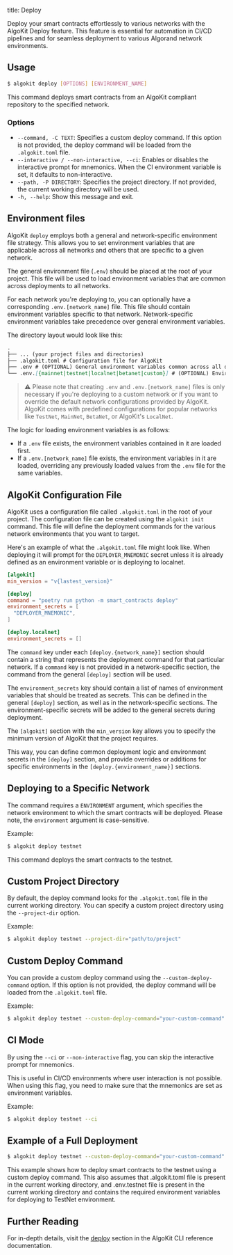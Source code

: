 title: Deploy

Deploy your smart contracts effortlessly to various networks with the AlgoKit Deploy feature. This feature is essential for automation in CI/CD pipelines and for seamless deployment to various Algorand network environments.

## Usage

```sh
$ algokit deploy [OPTIONS] [ENVIRONMENT_NAME]
```

This command deploys smart contracts from an AlgoKit compliant repository to the specified network.

### Options

- `--command, -C TEXT`: Specifies a custom deploy command. If this option is not provided, the deploy command will be loaded from the `.algokit.toml` file.
- `--interactive / --non-interactive, --ci`: Enables or disables the interactive prompt for mnemonics. When the CI environment variable is set, it defaults to non-interactive.
- `--path, -P DIRECTORY`: Specifies the project directory. If not provided, the current working directory will be used.
- `-h, --help`: Show this message and exit.

## Environment files

AlgoKit `deploy` employs both a general and network-specific environment file strategy. This allows you to set environment variables that are applicable across all networks and others that are specific to a given network.

The general environment file (`.env`) should be placed at the root of your project. This file will be used to load environment variables that are common across deployments to all networks.

For each network you're deploying to, you can optionally have a corresponding `.env.[network_name]` file. This file should contain environment variables specific to that network. Network-specific environment variables take precedence over general environment variables.

The directory layout would look like this:

```md
.
├── ... (your project files and directories)
├── .algokit.toml # Configuration file for AlgoKit
├── .env # (OPTIONAL) General environment variables common across all deployments
└── .env.[{mainnet|testnet|localnet|betanet|custom}] # (OPTIONAL) Environment variables specific to deployments to a network
```

> ⚠️ Please note that creating `.env` and `.env.[network_name]` files is only necessary if you're deploying to a custom network or if you want to override the default network configurations provided by AlgoKit. AlgoKit comes with predefined configurations for popular networks like `TestNet`, `MainNet`, `BetaNet`, or AlgoKit's `LocalNet`.

The logic for loading environment variables is as follows:

- If a `.env` file exists, the environment variables contained in it are loaded first.
- If a `.env.[network_name]` file exists, the environment variables in it are loaded, overriding any previously loaded values from the `.env` file for the same variables.

## AlgoKit Configuration File

AlgoKit uses a configuration file called `.algokit.toml` in the root of your project. The configuration file can be created using the `algokit init` command. This file will define the deployment commands for the various network environments that you want to target.

Here's an example of what the `.algokit.toml` file might look like. When deploying it will prompt for the `DEPLOYER_MNEMONIC` secret unless it is already defined as an environment variable or is deploying to localnet.

```toml
[algokit]
min_version = "v{lastest_version}"

[deploy]
command = "poetry run python -m smart_contracts deploy"
environment_secrets = [
  "DEPLOYER_MNEMONIC",
]

[deploy.localnet]
environment_secrets = []
```

The `command` key under each `[deploy.{network_name}]` section should contain a string that represents the deployment command for that particular network. If a `command` key is not provided in a network-specific section, the command from the general `[deploy]` section will be used.

The `environment_secrets` key should contain a list of names of environment variables that should be treated as secrets. This can be defined in the general `[deploy]` section, as well as in the network-specific sections. The environment-specific secrets will be added to the general secrets during deployment.

The `[algokit]` section with the `min_version` key allows you to specify the minimum version of AlgoKit that the project requires.

This way, you can define common deployment logic and environment secrets in the `[deploy]` section, and provide overrides or additions for specific environments in the `[deploy.{environment_name}]` sections.

## Deploying to a Specific Network

The command requires a `ENVIRONMENT` argument, which specifies the network environment to which the smart contracts will be deployed. Please note, the `environment` argument is case-sensitive.

Example:

```sh
$ algokit deploy testnet
```

This command deploys the smart contracts to the testnet.

## Custom Project Directory

By default, the deploy command looks for the `.algokit.toml` file in the current working directory. You can specify a custom project directory using the `--project-dir` option.

Example:

```sh
$ algokit deploy testnet --project-dir="path/to/project"
```

## Custom Deploy Command

You can provide a custom deploy command using the `--custom-deploy-command` option. If this option is not provided, the deploy command will be loaded from the `.algokit.toml` file.

Example:

```sh
$ algokit deploy testnet --custom-deploy-command="your-custom-command"
```

## CI Mode

By using the `--ci` or `--non-interactive` flag, you can skip the interactive prompt for mnemonics.

This is useful in CI/CD environments where user interaction is not possible. When using this flag, you need to make sure that the mnemonics are set as environment variables.

Example:

```sh
$ algokit deploy testnet --ci
```

## Example of a Full Deployment

```sh
$ algokit deploy testnet --custom-deploy-command="your-custom-command"
```

This example shows how to deploy smart contracts to the testnet using a custom deploy command. This also assumes that .algokit.toml file is present in the current working directory, and .env.testnet file is present in the current working directory and contains the required environment variables for deploying to TestNet environment.

## Further Reading

For in-depth details, visit the [deploy](../cli-reference.md#deploy) section in the AlgoKit CLI reference documentation.
